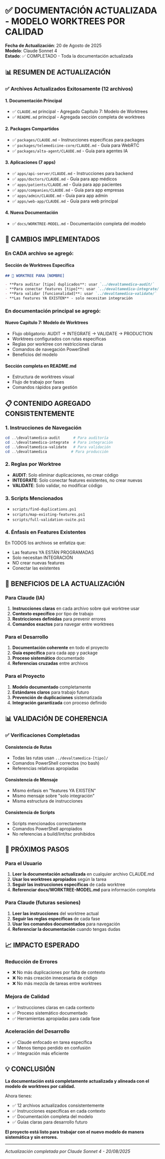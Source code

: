 # ✅ DOCUMENTACIÓN ACTUALIZADA - MODELO WORKTREES POR CALIDAD

**Fecha de Actualización**: 20 de Agosto de 2025  
**Modelo**: Claude Sonnet 4  
**Estado**: ✅ COMPLETADO - Toda la documentación actualizada

## 📊 RESUMEN DE ACTUALIZACIÓN

### ✅ Archivos Actualizados Exitosamente (12 archivos)

#### 1. Documentación Principal

- ✅ `CLAUDE.md` principal - Agregado Capítulo 7: Modelo de Worktrees
- ✅ `README.md` principal - Agregada sección completa de worktrees

#### 2. Packages Compartidos

- ✅ `packages/CLAUDE.md` - Instrucciones específicas para packages
- ✅ `packages/telemedicine-core/CLAUDE.md` - Guía para WebRTC
- ✅ `packages/alta-agent/CLAUDE.md` - Guía para agentes IA

#### 3. Aplicaciones (7 apps)

- ✅ `apps/api-server/CLAUDE.md` - Instrucciones para backend
- ✅ `apps/doctors/CLAUDE.md` - Guía para app médicos
- ✅ `apps/patients/CLAUDE.md` - Guía para app pacientes
- ✅ `apps/companies/CLAUDE.md` - Guía para app empresas
- ✅ `apps/admin/CLAUDE.md` - Guía para app admin
- ✅ `apps/web-app/CLAUDE.md` - Guía para web principal

#### 4. Nueva Documentación

- ✅ `docs/WORKTREE-MODEL.md` - Documentación completa del modelo

## 🎯 CAMBIOS IMPLEMENTADOS

### En CADA archivo se agregó:

#### Sección de Worktrees Específica

```markdown
## 🌳 WORKTREE PARA [NOMBRE]

- **Para auditar [tipo] duplicados**: usar `../devaltamedica-audit/`
- **Para conectar features [tipo]**: usar `../devaltamedica-integrate/`
- **Para validar [funcionalidad]**: usar `../devaltamedica-validate/`
- **Las features YA EXISTEN** - solo necesitan integración
```

### En documentación principal se agregó:

#### Nuevo Capítulo 7: Modelo de Worktrees

- Flujo obligatorio: AUDIT → INTEGRATE → VALIDATE → PRODUCTION
- Worktrees configurados con rutas específicas
- Reglas por worktree con restricciones claras
- Comandos de navegación PowerShell
- Beneficios del modelo

#### Sección completa en README.md

- Estructura de worktrees visual
- Flujo de trabajo por fases
- Comandos rápidos para gestión

## 📋 CONTENIDO AGREGADO CONSISTENTEMENTE

### 1. **Instrucciones de Navegación**

```powershell
cd ..\devaltamedica-audit      # Para auditoría
cd ..\devaltamedica-integrate  # Para integración
cd ..\devaltamedica-validate   # Para validación
cd ..\devaltamedica           # Para producción
```

### 2. **Reglas por Worktree**

- **AUDIT**: Solo eliminar duplicaciones, no crear código
- **INTEGRATE**: Solo conectar features existentes, no crear nuevas
- **VALIDATE**: Solo validar, no modificar código

### 3. **Scripts Mencionados**

- `scripts/find-duplications.ps1`
- `scripts/map-existing-features.ps1`
- `scripts/full-validation-suite.ps1`

### 4. **Énfasis en Features Existentes**

En TODOS los archivos se enfatiza que:

- Las features YA ESTÁN PROGRAMADAS
- Solo necesitan INTEGRACIÓN
- NO crear nuevas features
- Conectar las existentes

## 🎯 BENEFICIOS DE LA ACTUALIZACIÓN

### Para Claude (IA)

1. **Instrucciones claras** en cada archivo sobre qué worktree usar
2. **Contexto específico** por tipo de trabajo
3. **Restricciones definidas** para prevenir errores
4. **Comandos exactos** para navegar entre worktrees

### Para el Desarrollo

1. **Documentación coherente** en todo el proyecto
2. **Guía específica** para cada app y package
3. **Proceso sistemático** documentado
4. **Referencias cruzadas** entre archivos

### Para el Proyecto

1. **Modelo documentado** completamente
2. **Estándares claros** para trabajo futuro
3. **Prevención de duplicaciones** sistematizada
4. **Integración garantizada** con proceso definido

## 📊 VALIDACIÓN DE COHERENCIA

### ✅ Verificaciones Completadas

#### Consistencia de Rutas

- Todas las rutas usan `../devaltamedica-[tipo]/`
- Comandos PowerShell correctos (no bash)
- Referencias relativas apropiadas

#### Consistencia de Mensaje

- Mismo énfasis en "features YA EXISTEN"
- Mismo mensaje sobre "solo integración"
- Misma estructura de instrucciones

#### Consistencia de Scripts

- Scripts mencionados correctamente
- Comandos PowerShell apropiados
- No referencias a build/lint/tsc prohibidos

## 🚀 PRÓXIMOS PASOS

### Para el Usuario

1. **Leer la documentación actualizada** en cualquier archivo CLAUDE.md
2. **Usar los worktrees apropiados** según la tarea
3. **Seguir las instrucciones específicas** de cada worktree
4. **Referenciar docs/WORKTREE-MODEL.md** para información completa

### Para Claude (futuras sesiones)

1. **Leer las instrucciones** del worktree actual
2. **Seguir las reglas específicas** de cada fase
3. **Usar los comandos documentados** para navegación
4. **Referenciar la documentación** cuando tengas dudas

## 📈 IMPACTO ESPERADO

### Reducción de Errores

- ❌ No más duplicaciones por falta de contexto
- ❌ No más creación innecesaria de código
- ❌ No más mezcla de tareas entre worktrees

### Mejora de Calidad

- ✅ Instrucciones claras en cada contexto
- ✅ Proceso sistemático documentado
- ✅ Herramientas apropiadas para cada fase

### Aceleración del Desarrollo

- ✅ Claude enfocado en tarea específica
- ✅ Menos tiempo perdido en confusión
- ✅ Integración más eficiente

## 💡 CONCLUSIÓN

**La documentación está completamente actualizada y alineada con el modelo de worktrees por calidad.**

Ahora tienes:

- ✅ 12 archivos actualizados consistentemente
- ✅ Instrucciones específicas en cada contexto
- ✅ Documentación completa del modelo
- ✅ Guías claras para desarrollo futuro

**El proyecto está listo para trabajar con el nuevo modelo de manera sistemática y sin errores.**

---

_Actualización completada por Claude Sonnet 4 - 20/08/2025_
